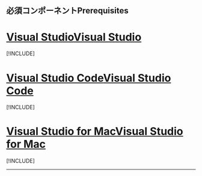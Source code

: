 ## <a name="prerequisites"></a><span data-ttu-id="e3b7a-101">必須コンポーネント</span><span class="sxs-lookup"><span data-stu-id="e3b7a-101">Prerequisites</span></span>

# <a name="visual-studiotabvisual-studio"></a>[<span data-ttu-id="e3b7a-102">Visual Studio</span><span class="sxs-lookup"><span data-stu-id="e3b7a-102">Visual Studio</span></span>](#tab/visual-studio)

[!INCLUDE[](~/includes/net-core-prereqs-vs-3.0.md)]

# <a name="visual-studio-codetabvisual-studio-code"></a>[<span data-ttu-id="e3b7a-103">Visual Studio Code</span><span class="sxs-lookup"><span data-stu-id="e3b7a-103">Visual Studio Code</span></span>](#tab/visual-studio-code)

[!INCLUDE[](~/includes/net-core-prereqs-vsc-3.0.md)]

# <a name="visual-studio-for-mactabvisual-studio-mac"></a>[<span data-ttu-id="e3b7a-104">Visual Studio for Mac</span><span class="sxs-lookup"><span data-stu-id="e3b7a-104">Visual Studio for Mac</span></span>](#tab/visual-studio-mac)

[!INCLUDE[](~/includes/net-core-prereqs-mac-3.0.md)]

---